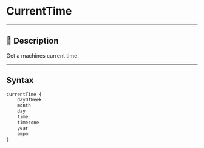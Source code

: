 # CurrentTime

---

## 📖 Description

Get a machines current time.

---
## Syntax

```graphql
currentTime {
    dayOfWeek
    month
    day
    time
    timezone
    year
    ampm
}
```
